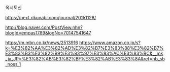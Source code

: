 옥시토신

https://next.rikunabi.com/journal/20151128/

http://blog.naver.com/PostView.nhn?blogId=empas1789&logNo=70147541647

https://m.mbn.co.kr/news/2513916
https://www.amazon.co.jp/s?k=%E3%82%AA%E3%82%AD%E3%82%B7%E3%83%88%E3%82%B7%E3%83%B3%E3%82%B9%E3%83%97%E3%83%AC%E3%83%BC&__mk_ja_JP=%E3%82%AB%E3%82%BF%E3%82%AB%E3%83%8A&ref=nb_sb_noss_1
